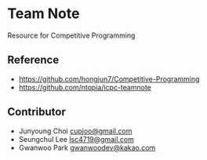 # Team Note
Resource for Competitive Programming


## Reference
- https://github.com/hongjun7/Competitive-Programming
- https://github.com/ntopia/icpc-teamnote

## Contributor
- Junyoung Choi <cupjoo@gmail.com>
- Seungchul Lee <lsc4719@gmail.com>
- Gwanwoo Park <gwanwoodev@kakao.com>
